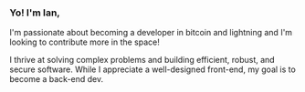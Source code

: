 ### Yo! I'm Ian,

I'm passionate about becoming a developer in bitcoin and lightning and I'm looking to contribute more in the space!

I thrive at solving complex problems and building efficient, robust, and secure software. While I appreciate a well-designed front-end, my goal is to become a back-end dev.





